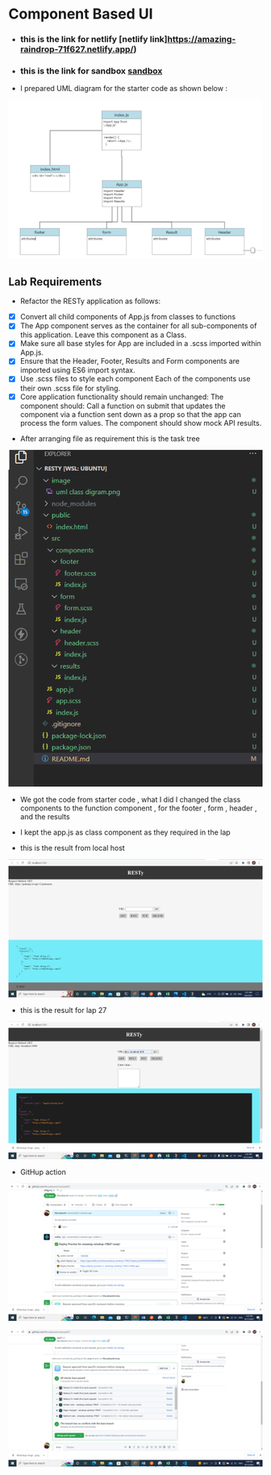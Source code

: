 # Component Based UI

* ### this is the link for netlify [netlify link]https://amazing-raindrop-71f627.netlify.app/)
* ### this is the link for sandbox [sandbox](https://wyhxx5.csb.app/)

* I prepared UML diagram for the starter code as shown below : 

![link](./image/uml%20class%20digram.png)

## Lab Requirements
* Refactor the RESTy application as follows:

* [x] Convert all child components of App.js from classes to functions
* [x] The App component serves as the container for all sub-components of this application.
   Leave this component as a Class.
* [x] Make sure all base styles for App are included in a .scss imported within App.js.
* [x] Ensure that the Header, Footer, Results and Form components are imported using ES6 import syntax.
* [x] Use .scss files to style each component
  Each of the components use their own .scss file for styling.
* [x] Core application functionality should remain unchanged:
The <Form> component should:
Call a function on submit that updates the <App/> component via a function sent down as a prop so that the app can process the form values.
The <Results/> component should show mock API results.

* After arranging file as requirement this is the task tree

![link](./image/Screenshot%202022-08-09%20004934.png)



* We got the code from starter code , what I did I changed  the class components to the function component , for the footer , form , header , and the results 

* I kept the app.js as class component as they required in the lap 

* this is the result from local host

![link](./image/Screenshot%20(449).png)

* this is the result for lap 27 


![LINK](./image/Screenshot%20(457).png)

* GitHup action 

![link](./image/Screenshot%20(460).png)

![link](./image/Screenshot%20(461).png)




